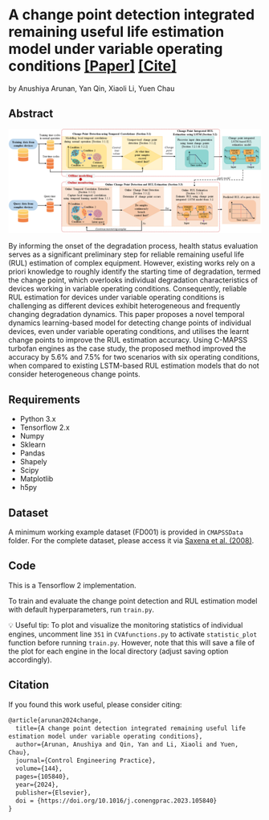 # A change point detection integrated remaining useful life estimation model under variable operating conditions [[Paper]](https://www.sciencedirect.com/science/article/pii/S0967066123004094) [[Cite]](#citation)
by Anushiya Arunan, Yan Qin, Xiaoli Li, Yuen Chau

## Abstract
![Image Description](figures/processflow_fig2.png)

By informing the onset of the degradation process, health status evaluation serves as a significant preliminary step for reliable remaining useful life (RUL) estimation of complex equipment. However, existing works rely on a priori knowledge to roughly identify the starting time of degradation, termed the change point, which overlooks individual degradation characteristics of devices working in variable operating conditions. Consequently, reliable RUL estimation for devices under variable operating conditions is challenging as different devices exhibit heterogeneous and frequently changing degradation dynamics. This paper proposes a novel temporal dynamics learning-based model for detecting change points of individual devices, even under variable operating conditions, and utilises the learnt change points to improve the RUL estimation accuracy. Using C-MAPSS turbofan engines as the case study, the proposed method improved the accuracy by 5.6% and 7.5% for two scenarios with six operating conditions, when compared to existing LSTM-based RUL estimation models that do not consider heterogeneous change points.

## Requirements
- Python 3.x
- Tensorflow 2.x
- Numpy
- Sklearn
- Pandas
- Shapely 
- Scipy
- Matplotlib
- h5py

## Dataset
A minimum working example dataset (FD001) is provided in ```CMAPSSData``` folder. For the complete dataset, please access it via [Saxena et al. (2008)](https://ieeexplore.ieee.org/document/4711414). 

## Code
This is a Tensorflow 2 implementation. 

To train and evaluate the change point detection and RUL estimation model with default hyperparameters, run ```train.py```.

:bulb: Useful tip: To plot and visualize the monitoring statistics of individual engines, uncomment line ```351``` in ```CVAfunctions.py``` to activate ```statistic_plot``` function before running ```train.py```. However, note that this will save a file of the plot for each engine in the local directory (adjust saving option accordingly).

## Citation
If you found this work useful, please consider citing:
```
@article{arunan2024change,
  title={A change point detection integrated remaining useful life estimation model under variable operating conditions},
  author={Arunan, Anushiya and Qin, Yan and Li, Xiaoli and Yuen, Chau},
  journal={Control Engineering Practice},
  volume={144},
  pages={105840},
  year={2024},
  publisher={Elsevier},
  doi = {https://doi.org/10.1016/j.conengprac.2023.105840}
}
```

